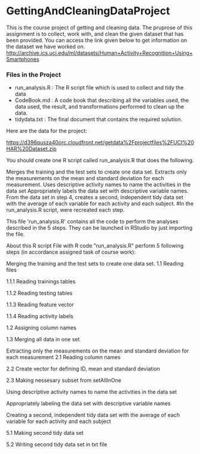# GettingAndCleaningDataProject


This is the course project of getting and cleaning data. The pruprose of this assignment is to collect, work with, and clean the given dataset that has been provided. You can access the link given below to get information on the dataset we have worked on.
<http://archive.ics.uci.edu/ml/datasets/Human+Activity+Recognition+Using+Smartphones>

### Files in the Project
- run_analysis.R : The R script file which is used to collect and tidy the data
- CodeBook.md : A code book that describing all the variables used, the data used, the result, and transformations performed to clean up the data.
- tidydata.txt : The final document that contains the required solution.

Here are the data for the project:

https://d396qusza40orc.cloudfront.net/getdata%2Fprojectfiles%2FUCI%20HAR%20Dataset.zip

You should create one R script called run_analysis.R that does the following.

Merges the training and the test sets to create one data set.
Extracts only the measurements on the mean and standard deviation for each measurement.
Uses descriptive activity names to name the activities in the data set
Appropriately labels the data set with descriptive variable names.
From the data set in step 4, creates a second, independent tidy data set with the average of each variable for each activity and each subject.
#In the run_analysis.R script, were recreated each step.

This file 'run_analysis.R' contains all the code to perform the analyses described in the 5 steps. They can be launched in RStudio by just importing the file.

About this R script
File with R code "run_analysis.R" perform 5 following steps (in accordance assigned task of course work):

Merging the training and the test sets to create one data set.
1.1 Reading files

1.1.1 Reading trainings tables 

1.1.2 Reading testing tables

1.1.3 Reading feature vector

1.1.4 Reading activity labels

1.2 Assigning column names

1.3 Merging all data in one set

Extracting only the measurements on the mean and standard deviation for each measurement
2.1 Reading column names

2.2 Create vector for defining ID, mean and standard deviation

2.3 Making nessesary subset from setAllInOne

Using descriptive activity names to name the activities in the data set

Appropriately labeling the data set with descriptive variable names

Creating a second, independent tidy data set with the average of each variable for each activity and each subject

5.1 Making second tidy data set

5.2 Writing second tidy data set in txt file
